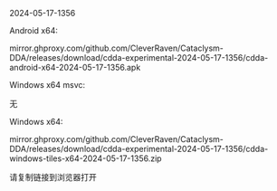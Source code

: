 2024-05-17-1356

Android x64:

mirror.ghproxy.com/github.com/CleverRaven/Cataclysm-DDA/releases/download/cdda-experimental-2024-05-17-1356/cdda-android-x64-2024-05-17-1356.apk

Windows x64 msvc:

无

Windows x64:

mirror.ghproxy.com/github.com/CleverRaven/Cataclysm-DDA/releases/download/cdda-experimental-2024-05-17-1356/cdda-windows-tiles-x64-2024-05-17-1356.zip

请复制链接到浏览器打开

